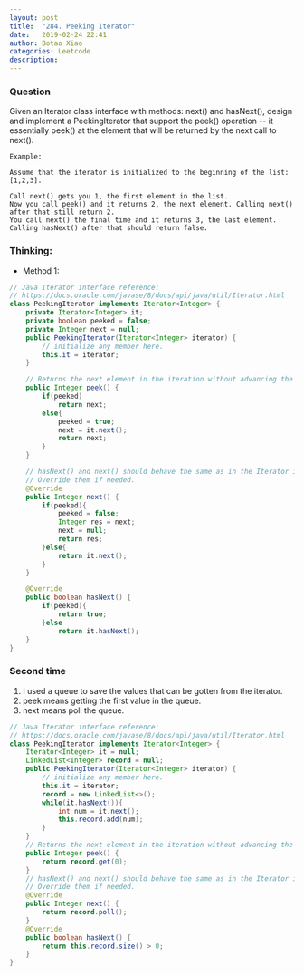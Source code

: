 ```yaml
---
layout: post
title:  "284. Peeking Iterator"
date:   2019-02-24 22:41
author: Botao Xiao
categories: Leetcode
description:
---
```

### Question
Given an Iterator class interface with methods: next() and hasNext(), design and implement a PeekingIterator that support the peek() operation -- it essentially peek() at the element that will be returned by the next call to next().

```
Example:

Assume that the iterator is initialized to the beginning of the list: [1,2,3].

Call next() gets you 1, the first element in the list.
Now you call peek() and it returns 2, the next element. Calling next() after that still return 2.
You call next() the final time and it returns 3, the last element.
Calling hasNext() after that should return false.
```

### Thinking:
* Method 1:

```Java
// Java Iterator interface reference:
// https://docs.oracle.com/javase/8/docs/api/java/util/Iterator.html
class PeekingIterator implements Iterator<Integer> {
    private Iterator<Integer> it;
    private boolean peeked = false;
    private Integer next = null;
	public PeekingIterator(Iterator<Integer> iterator) {
	    // initialize any member here.
	    this.it = iterator;
	}

    // Returns the next element in the iteration without advancing the iterator.
	public Integer peek() {
        if(peeked)
            return next;
        else{
            peeked = true;
            next = it.next();
            return next;
        }
	}

	// hasNext() and next() should behave the same as in the Iterator interface.
	// Override them if needed.
	@Override
	public Integer next() {
	    if(peeked){
            peeked = false;
            Integer res = next;
            next = null;
            return res;
        }else{
            return it.next();
        }
	}

	@Override
	public boolean hasNext() {
	    if(peeked){
            return true;
        }else
            return it.hasNext();
	}
}
```

### Second time
1. I used a queue to save the values that can be gotten from the iterator.
2. peek means getting the first value in the queue.
3. next means poll the queue.
```Java
// Java Iterator interface reference:
// https://docs.oracle.com/javase/8/docs/api/java/util/Iterator.html
class PeekingIterator implements Iterator<Integer> {
    Iterator<Integer> it = null;
    LinkedList<Integer> record = null;
	public PeekingIterator(Iterator<Integer> iterator) {
	    // initialize any member here.
	    this.it = iterator;
        record = new LinkedList<>();
        while(it.hasNext()){
            int num = it.next();
            this.record.add(num);
        }
	}
    // Returns the next element in the iteration without advancing the iterator.
	public Integer peek() {
        return record.get(0);
	}
	// hasNext() and next() should behave the same as in the Iterator interface.
	// Override them if needed.
	@Override
	public Integer next() {
	    return record.poll();
	}
	@Override
	public boolean hasNext() {
	    return this.record.size() > 0;
	}
}
```
